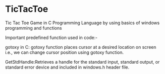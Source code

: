 # TicTacToe
Tic Tac Toe Game in C Programming Language by using basics of windows programming and functions

Important predefined function used in code:-


gotoxy in C: gotoxy function places cursor at a desired location on screen i.e., we can change cursor position using gotoxy function.


GetStdHandle:Retrieves a handle for the standard input, standard output, or standard error device and included in windows.h header file.
